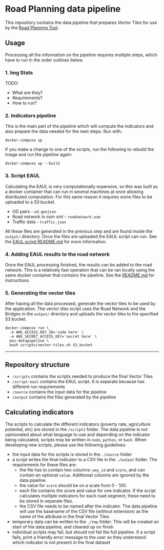 # Road Planning data pipeline
This repository contains the data pipeline that prepares Vector Tiles for use by the [Road Planning Tool](https://github.com/developmentseed/moz-road-planning).

## Usage
Processing all the information on the pipeline requires multiple steps, which have to run in the order outlines below.

### 1. Img Stats
TODO:
- What are they?
- Requirements? 
- How to run?

### 2. Indicators pipeline
This is the main part of the pipeline which will compute the indicators and also prepare the data needed for the next steps.
Run with:
```
docker-compose up
```
If you make a change to one of the scripts, run the following to rebuild the image and run the pipeline again:
```
docker-compose up --build
```

### 3. Script EAUL
Calculating the EAUL is very computationally expensive, so this was built as a docker container that can run in several machines at once allowing distributed computation.
For this same reason it requires some files to be uploaded to a S3 bucket.
- OD pairs - `od.geojson`
- Road network in osm xml - `roadnetwork.osm`
- Traffic data - `traffic.json`

All these files are generated in the previous step and are found inside the `output/` directory.
Once the files are uploaded the EAUL script can run. See the [EAUL script README.md](./script-eaul/README.md) for more information.

### 4. Adding EAUL results to the road network 
Once the EAUL processing finished, the results can be added to the road network. This is a relatively fast operation that can be ran locally using the same docker container that contains the pipeline.
See the [README.md](./scripts/merge-eaul/README.md) for instructions.

### 5. Generating the vector tiles
After having all the data processed, generate the vector tiles to be used by the application.
The vector tiles script uses the Road Network and the Bridges in the `output/` directory and uploads the vector tiles to the specified S3 bucket.

```
docker-compose run \
  -e AWS_ACCESS_KEY_ID='code here' \
  -e AWS_SECRET_ACCESS_KEY='secret here' \
  moz-datapipeline \
  bash scripts/vector-tiles.sh S3_bucket
```

-----

## Repository structure

- `/scripts` contains the scripts needed to produce the final Vector Tiles
- `/script-eaul` contains the EAUL script. It is separate because has different run requirements
- `/source` contains the input data for the pipeline
- `/output` contains the files generated by the pipeline

## Calculating indicators
The scripts to calculate the different indicators (poverty rate, agriculture potential, etc) are stored in the `/scripts` folder. The data pipeline is not opinionated about what language to use and depending on the indicator being calculated, scripts may be written in `node`, `python`, or `bash`. When developing new scripts, please use the following guidelines:

- the input data for the scripts is stored in the `./source` folder
- a script writes the final indicator to a CSV file in the `./output` folder. The requirements for these files are:  
  - the file has to contain two columns: `way_id` and `score`, and can contain an optional `value`. Additional columns are ignored by the data pipeline.
  - the value for `score` should be on a scale from 0 - 100.
  - each file contains the score and value for one indicator. If the script calculates multiple indicators for each road segment, these need to be stored in separate files.
  - the CSV file needs to be named after the indicator. The data pipeline will use the basename of the CSV file (without extension) as the name of the attribute in the final Vector Tiles
- temporary data can be written to the `./tmp` folder. This will be created on start of the data pipeline, and cleaned up on finish
- individual scripts may fail, but should not fail the full pipeline. If a script fails, print a friendly error message to the user so they understand which indicator is not present in the final dataset
